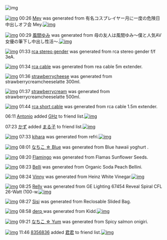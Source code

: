 ![img](http://gdrive-cdn.herokuapp.com/537b65a5bc09f0000721dda7/512px-barcode.png)

[![img](http://www.deviantsart.com/2kd16gl.png)](http://www.barcodekanojo.com/kanojo/3193211/Mey) 00:26 [Mey](http://www.barcodekanojo.com/kanojo/3193211/Mey) was generated from 有名コスプレイヤー月に一度の危険日中出しオフ会 Mey.[![img](http://www.deviantsart.com/5tm2c1.jpeg)](http://www.barcodekanojo.com/product_images/barcode/6018891/1425482741/50x50x,PE6,P9C,P89,PE5,P90,P8D,PE3,P82,PB3,PE3,P82,PB9,PE3,P83,P97,PE3,P83,PAC,PE3,P82,PA4,PE3,P83,PA4,PE3,P83,PBC,PE6,P9C,P88,PE3,P81,PAB,PE4,PB8,P80,PE5,PBA,PA6,PE3,P81,PAE,PE5,P8D,PB1,PE9,P99,PBA,PE6,P97,PA5,PE4,PB8,PAD,PE5,P87,PBA,PE3,P81,P97,PE3,P82,PAA,PE3,P83,P95,PE4,PBC,P9A,P20Mey.jpg,qw=88,ah=88.pagespeed.ic.km7NjWEQkX.jpg) 

[![img](http://www.deviantsart.com/3cdsv66.png)](http://www.barcodekanojo.com/kanojo/3193212/%E9%A2%A8%E9%96%93%E3%82%86%E3%81%BF) 00:29 [風間ゆみ](http://www.barcodekanojo.com/kanojo/3193212/%E9%A2%A8%E9%96%93%E3%82%86%E3%81%BF) was generated from 母の友人は風間ゆみ〜僕と人気AV女優の筆下し中出し性活〜.[![img](http://www.deviantsart.com/12mgf15.jpeg)](http://www.barcodekanojo.com/product_images/barcode/6018892/1425482912/50x50x,PE6,PAF,P8D,PE3,P81,PAE,PE5,P8F,P8B,PE4,PBA,PBA,PE3,P81,PAF,PE9,PA2,PA8,PE9,P96,P93,PE3,P82,P86,PE3,P81,PBF,PE3,P80,P9C,PE5,P83,P95,PE3,P81,PA8,PE4,PBA,PBA,PE6,PB0,P97AV,PE5,PA5,PB3,PE5,P84,PAA,PE3,P81,PAE,PE7,PAD,P86,PE4,PB8,P8B,PE3,P81,P97,PE4,PB8,PAD,PE5,P87,PBA,PE3,P81,P97,PE6,P80,PA7,PE6,PB4,PBB,PE3,P80,P9C.jpg,qw=88,ah=88.pagespeed.ic.ppCkra6h92.jpg) 

[![img](http://www.deviantsart.com/1qojb3i.png)](http://www.barcodekanojo.com/kanojo/3193213/rca%20stereo%20gender) 01:33 [rca stereo gender](http://www.barcodekanojo.com/kanojo/3193213/rca%20stereo%20gender) was generated from rca stereo gender f/f 3eA.

[![img](http://www.deviantsart.com/lnfch.png)](http://www.barcodekanojo.com/kanojo/3193214/rca%20cable) 01:34 [rca cable](http://www.barcodekanojo.com/kanojo/3193214/rca%20cable) was generated from rea cable 5m extender.

[![img](http://www.deviantsart.com/ge5haa.png)](http://www.barcodekanojo.com/kanojo/3193215/strawberrycheese) 01:36 [strawberrycheese](http://www.barcodekanojo.com/kanojo/3193215/strawberrycheese) was generated from strawberrycreamcheeselatte 300ml.

[![img](http://www.deviantsart.com/21aoh1f.png)](http://www.barcodekanojo.com/kanojo/3193216/strawberrycream) 01:37 [strawberrycream](http://www.barcodekanojo.com/kanojo/3193216/strawberrycream) was generated from strawberrycreamcheeselatte 500ml.

[![img](http://www.deviantsart.com/3r5ut52.png)](http://www.barcodekanojo.com/kanojo/3193217/rca%20short%20cable) 01:44 [rca short cable](http://www.barcodekanojo.com/kanojo/3193217/rca%20short%20cable) was generated from rca cable 1.5m extender.

06:11 [Antonio](http://www.barcodekanojo.com/user/472425/Antonio) added [GHz](http://www.barcodekanojo.com/kanojo/1508119/GHz) to friend list.[![img](http://www.deviantsart.com/o23pod.png)](http://www.barcodekanojo.com/kanojo/1508119/GHz) 

07:23 [かず](http://www.barcodekanojo.com/user/500442/%E3%81%8B%E3%81%9A) added [まる子](http://www.barcodekanojo.com/kanojo/2561876/%E3%81%BE%E3%82%8B%E5%AD%90) to friend list.[![img](http://www.deviantsart.com/31ahr0v.png)](http://www.barcodekanojo.com/kanojo/2561876/%E3%81%BE%E3%82%8B%E5%AD%90) 

[![img](http://www.deviantsart.com/35furnb.png)](http://www.barcodekanojo.com/kanojo/3193218/kihara) 07:33 [kihara](http://www.barcodekanojo.com/kanojo/3193218/kihara) was generated from refri.[![img](http://www.deviantsart.com/2t25os2.jpeg)](http://www.barcodekanojo.com/product_images/barcode/6018900/1425508360/50x50xrefri.jpg,qw=88,ah=88.pagespeed.ic.PIqSZO7Amo.jpg) 

[![img](http://www.deviantsart.com/uan4m.png)](http://www.barcodekanojo.com/kanojo/3193219/%E3%81%AA%E3%81%A1%E3%81%93%20%E2%98%86%20Blue) 08:01 [なちこ ☆ Blue](http://www.barcodekanojo.com/kanojo/3193219/%E3%81%AA%E3%81%A1%E3%81%93%20%E2%98%86%20Blue) was generated from Blue hawaii yoghurt .

[![img](http://www.deviantsart.com/2qvafdc.png)](http://www.barcodekanojo.com/kanojo/3193220/Flamingo) 08:20 [Flamingo](http://www.barcodekanojo.com/kanojo/3193220/Flamingo) was generated from Flamas Sunflower Seeds.

[![img](http://www.deviantsart.com/12k7g54.png)](http://www.barcodekanojo.com/kanojo/3193221/Belli) 08:23 [Belli](http://www.barcodekanojo.com/kanojo/3193221/Belli) was generated from Organic Soda Peach Bellini.

[![img](http://www.deviantsart.com/fi2egd.png)](http://www.barcodekanojo.com/kanojo/3193222/Vinny) 08:24 [Vinny](http://www.barcodekanojo.com/kanojo/3193222/Vinny) was generated from Heinz White Vinegar.[![img](http://www.deviantsart.com/2k0n5ov.jpeg)](http://www.barcodekanojo.com/product_images/barcode/6018904/1425511406/50x50xHeinz,P20White,P20Vinegar.jpg,qw=88,ah=88.pagespeed.ic.ExXJ9Sx5S8.jpg) 

[![img](http://www.deviantsart.com/144bchd.png)](http://www.barcodekanojo.com/kanojo/3193223/Relly) 08:25 [Relly](http://www.barcodekanojo.com/kanojo/3193223/Relly) was generated from GE Lighting 67454 Reveal Spiral CFL 26-Watt (100-w.[![img](http://www.deviantsart.com/3d9t0e0.jpeg)](http://www.barcodekanojo.com/product_images/barcode/6018905/1425511451/50x50xGE,P20Lighting,P2067454,P20Reveal,P20Spiral,P20CFL,P2026-Watt,P20,P28100-w.jpg,qw=88,ah=88.pagespeed.ic.UHlcZukAPU.jpg) 

[![img](http://www.deviantsart.com/35hrp9m.png)](http://www.barcodekanojo.com/kanojo/3193224/Sisi) 08:27 [Sisi](http://www.barcodekanojo.com/kanojo/3193224/Sisi) was generated from Reclosable Slided Bag.

[![img](http://www.deviantsart.com/4e133s.png)](http://www.barcodekanojo.com/kanojo/3193225/derp%20) 08:58 [derp ](http://www.barcodekanojo.com/kanojo/3193225/derp%20) was generated from Kidd.[![img](http://www.deviantsart.com/tearsr.jpeg)](http://www.barcodekanojo.com/product_images/barcode/6018907/1425513441/Kidd.jpg) 

[![img](http://www.deviantsart.com/3u3ur3e.png)](http://www.barcodekanojo.com/kanojo/3193226/%E3%81%AA%E3%81%A1%E3%81%93%20%E2%98%86%20Yum) 09:21 [なちこ ☆ Yum](http://www.barcodekanojo.com/kanojo/3193226/%E3%81%AA%E3%81%A1%E3%81%93%20%E2%98%86%20Yum) was generated from Spicy salmon onigiri.

[![img](http://www.deviantsart.com/4lbjcc.jpeg)](http://www.barcodekanojo.com/user/500445/8356836) 11:46 [8356836](http://www.barcodekanojo.com/user/500445/8356836) added [君君](http://www.barcodekanojo.com/kanojo/2486058/%E5%90%9B%E5%90%9B) to friend list.[![img](http://www.deviantsart.com/ia7ou8.png)](http://www.barcodekanojo.com/kanojo/2486058/%E5%90%9B%E5%90%9B) 


